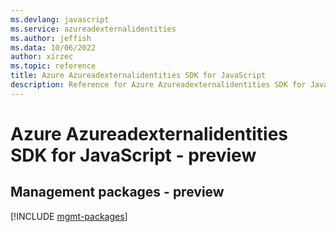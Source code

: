 ```yaml
---
ms.devlang: javascript
ms.service: azureadexternalidentities
ms.author: jeffish
ms.data: 10/06/2022
author: xirzec
ms.topic: reference
title: Azure Azureadexternalidentities SDK for JavaScript
description: Reference for Azure Azureadexternalidentities SDK for JavaScript
---
```

# Azure Azureadexternalidentities SDK for JavaScript - preview

## Management packages - preview
[!INCLUDE [mgmt-packages](azureadexternalidentities-mgmt-index.md)]
